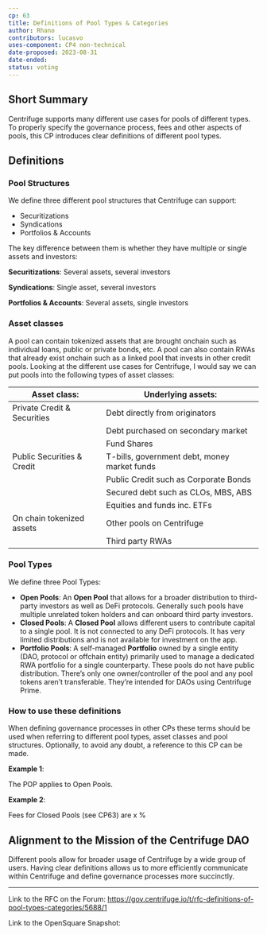 ```yaml
---
cp: 63
title: Definitions of Pool Types & Categories 
author: Rhano
contributors: lucasvo
uses-component: CP4 non-technical
date-proposed: 2023-08-31
date-ended: 
status: voting
---
```


## Short Summary
Centrifuge supports many different use cases for pools of different types. To properly specify the governance process, fees and other aspects of pools, this CP introduces clear definitions of different pool types.

## Definitions
### Pool Structures
We define three different pool structures that Centrifuge can support:

- Securitizations
- Syndications
- Portfolios & Accounts
  
The key difference between them is whether they have multiple or single assets and investors:

**Securitizations**: Several assets, several investors

**Syndications**: Single asset, several investors

**Portfolios & Accounts**: Several assets, single investors

### Asset classes
A pool can contain tokenized assets that are brought onchain such as individual loans, public or private bonds, etc. A pool can also contain RWAs that already exist onchain such as a linked pool that invests in other credit pools. Looking at the different use cases for Centrifuge, I would say we can put pools into the following types of asset classes:

|Asset class:|Underlying assets:|
| --- | --- |
|Private Credit & Securities|Debt directly from originators|
||Debt purchased on secondary market|
||Fund Shares|
|Public Securities & Credit|T-bills, government debt, money market funds|
||Public Credit such as Corporate Bonds|
||Secured debt such as CLOs, MBS, ABS|
||Equities and funds inc. ETFs|
|On chain tokenized assets|Other pools on Centrifuge|
||Third party RWAs|

### Pool Types

We define three Pool Types:

- **Open Pools**: An **Open Pool** that allows for a broader distribution to third-party investors as well as DeFi protocols. Generally such pools have multiple unrelated token holders and can onboard third party investors.
- **Closed Pools**: A **Closed Pool** allows different users to contribute capital to a single pool. It is not connected to any DeFi protocols. It has very limited distributions and is not available for investment on the app.
- **Portfolio Pools**: A self-managed **Portfolio** owned by a single entity (DAO, protocol or offchain entity) primarily used to manage a dedicated RWA portfolio for a single counterparty. These pools do not have public distribution. There’s only one owner/controller of the pool and any pool tokens aren’t transferable. They’re intended for DAOs using Centrifuge Prime.

### How to use these definitions
When defining governance processes in other CPs these terms should be used when referring to different pool types, asset classes and pool structures. Optionally, to avoid any doubt, a reference to this CP can be made.

**Example 1**:

The POP applies to Open Pools.

**Example 2**:

Fees for Closed Pools (see CP63) are x %

## Alignment to the Mission of the Centrifuge DAO
Different pools allow for broader usage of Centrifuge by a wide group of users. Having clear definitions allows us to more efficiently communicate within Centrifuge and define governance processes more succinctly.

------------------

Link to the RFC on the Forum: https://gov.centrifuge.io/t/rfc-definitions-of-pool-types-categories/5688/1

Link to the OpenSquare Snapshot: 
